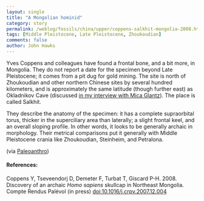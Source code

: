 ```yaml
---
layout: single 
title: "A Mongolian hominid" 
category: story
permalink: /weblog/fossils/china/upper/coppens-salkhit-mongolia-2008.html
tags: [Middle Pleistocene, Late Pleistocene, Zhoukoudian] 
comments: false 
author: John Hawks 
---
```



<p>
Yves Coppens and colleagues have found a frontal bone, and a bit more, in Mongolia. They do not report a date for the specimen beyond Late Pleistocene; it comes from a pit dug for gold mining. The site is north of Zhoukoudian and other northern Chinese sites by several hundred kilometers, and is approximately the same latitude (though further east) as Okladnikov Cave (discussed <a href="http://johnhawks.net/weblog/topics/interviews/mica_glantz_interview_2007.html">in my interview with Mica Glantz</a>). The place is called Salkhit.
</p>

<p>
They describe the anatomy of the specimen: it has a complete supraorbital torus, thicker in the superciliary area than laterally; a slight frontal keel, and an overall sloping profile. In other words, it looks to be generally archaic in morphology. Their metrical comparisons put it generally with Middle Pleistocene crania like Zhoukoudian, Steinheim, and Petralona. 
</p>

<p>
(via <a href="http://tech.groups.yahoo.com/group/paleoanthro/messages/">Paleoanthro</a>)
</p>

<h4>References:</h4>

<p class="cite">Coppens Y, Tseveendorj D, Demeter F, Turbat T, Giscard P-H. 2008. Discovery of an archaic <i>Homo sapiens</i> skullcap in Northeast Mongolia. Compte Rendus Pal&eacute;vol (in press)  <a href="http://dx.doi.org/10.1016/j.crpv.2007.12.004">doi:10.1016/j.crpv.2007.12.004</a></p>

